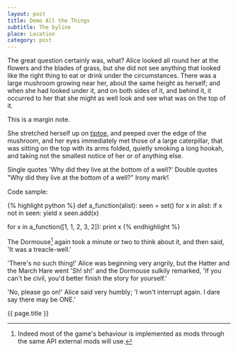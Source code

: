 ```yaml
---
layout: post
title: Demo All the Things
subtitle: The byline
place: Location
category: post
---
```


The great question certainly was, what? Alice looked all round her at the flowers and the blades of grass, but she did not see anything that looked like the right thing to eat or drink under the circumstances. There was a large mushroom growing near her, about the same height as herself; and when she had looked under it, and on both sides of it, and behind it, it occurred to her that she might as well look and see what was on the top of it.

<aside>
    This is a margin note.
</aside>

She stretched herself up on [tiptoe](http://google.com), and peeped over the edge of the mushroom, and her eyes immediately met those of a large caterpillar, that was sitting on the top with its arms folded, quietly smoking a long hookah, and taking not the smallest notice of her or of anything else.

Single quotes 'Why did they live at the bottom of a well?'
Double quotes "Why did they live at the bottom of a well?"
Irony mark&#11822;

Code sample:

{% highlight python %}
def a_function(alist):
    seen = set()
    for x in alist:
        if x not in seen:
            yield x
            seen.add(x)

for x in a_function([1, 1, 2, 3, 2]):
    print x
{% endhighlight %}

The Dormouse[^1] again took a minute or two to think about it, and then said, 'It was a treacle-well.'

[^1]: Indeed most of the game's behaviour is implemented as mods through the same API external mods will use.

'There's no such thing!' Alice was beginning very angrily, but the Hatter and the March Hare went 'Sh! sh!' and the Dormouse sulkily remarked, 'If you can't be civil, you'd better finish the story for yourself.'

'No, please go on!' Alice said very humbly; 'I won't interrupt again. I dare say there may be ONE.'

{{ page.title }}

